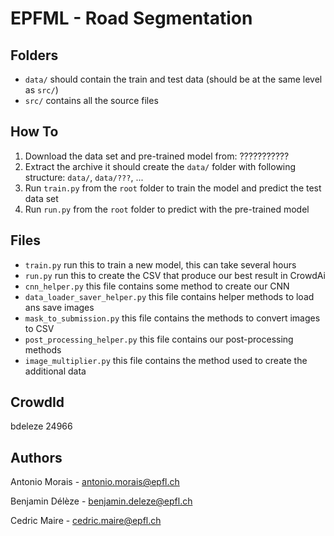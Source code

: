 # EPFML - Road Segmentation

## Folders
* `data/` should contain the train and test data (should be at the same level as `src/`)
* `src/` contains all the source files

## How To
1) Download the data set and pre-trained model from: ???????????
2) Extract the archive it should create the `data/` folder with following structure: `data/`, `data/???`, ...
3) Run `train.py` from the `root` folder to train the model and predict the test data set
4) Run `run.py` from the `root` folder to predict with the pre-trained model

## Files
* `train.py` run this to train a new model, this can take several hours
* `run.py` run this to create the CSV that produce our best result in CrowdAi
* `cnn_helper.py` this file contains some method to create our CNN
* `data_loader_saver_helper.py` this file contains helper methods to load ans save images
* `mask_to_submission.py` this file contains the methods to convert images to CSV
* `post_processing_helper.py` this file contains our post-processing methods
* `image_multiplier.py` this file contains the method used to create the additional data

## CrowdId
bdeleze 24966

## Authors
Antonio Morais - antonio.morais@epfl.ch

Benjamin Délèze - benjamin.deleze@epfl.ch

Cedric Maire - cedric.maire@epfl.ch
